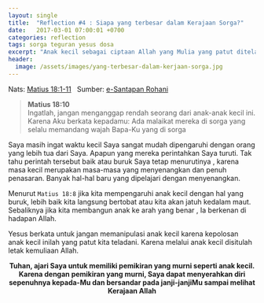 ```yaml
---
layout: single
title:  "Reflection #4 : Siapa yang terbesar dalam Kerajaan Sorga?"
date:   2017-03-01 07:00:01 +0700
categories: reflection 
tags: sorga teguran yesus dosa
excerpt: "Anak kecil sebagai ciptaan Allah yang Mulia yang patut diteladani"
header:
  image: /assets/images/yang-terbesar-dalam-kerjaan-sorga.jpg
---
```

Nats: [Matius 18:1-11](http://alkitab.sabda.org/passage.php?passage=matius%2018:1-11) &nbsp;&nbsp;Sumber: [e-Santapan Rohani](http://www.sabda.org/publikasi/e-sh/2017/03/01)

> **Matius 18:10** <br>
> Ingatlah, jangan menganggap rendah seorang dari anak-anak kecil ini. Karena Aku berkata kepadamu: Ada malaikat mereka di sorga yang selalu memandang wajah Bapa-Ku yang di sorga

Saya masih ingat waktu kecil Saya sangat mudah dipengaruhi dengan orang yang lebih tua dari Saya. Apapun yang mereka perintahkan Saya turuti. Tak tahu perintah tersebut baik atau buruk Saya tetap menurutinya , karena masa kecil merupakan masa-masa yang menyenangkan dan penuh penasaran. Banyak hal-hal baru yang dipelajari dengan menyenangkan.

Menurut `Matius 18:8` jika kita mempengaruhi anak kecil dengan hal yang buruk, lebih baik kita langsung bertobat atau kita akan jatuh kedalam maut. Sebaliknya jika kita membangun anak ke arah yang benar , Ia berkenan di hadapan Allah.

Yesus berkata untuk jangan memanipulasi anak kecil karena kepolosan anak kecil inilah yang patut kita teladani. Karena melalui anak kecil disitulah letak kemuliaan Allah.

**<center>Tuhan, ajari Saya untuk memiliki pemikiran yang murni seperti anak kecil. Karena dengan pemikiran yang murni, Saya dapat menyerahkan diri sepenuhnya kepada-Mu dan bersandar pada janji-janjiMu sampai melihat Kerajaan Allah</center>**